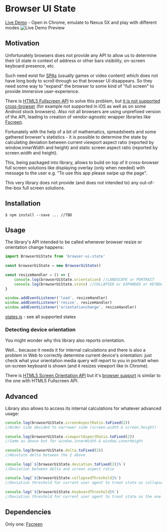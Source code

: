 # Browser UI State
[Live Demo](https://thebit.github.io/browser-ui-state/) - Open in Chrome, emulate to Nexus 5X and play with 
different modes
![Live Demo Preview](https://i.gyazo.com/ab08ba53bceb0ee8f53e2029236e0308.gif)

## Motivation
Unfortunately browsers does not provide any API to allow us to determine their UI state in context of 
address or other bars visibility, on-screen keyboard presence, etc.

Such need exist for [SPAs](https://en.wikipedia.org/wiki/Single-page_application) (usually games or 
video content) which does not have long body to scroll through so that browser UI disappears. 
So they need some way to "expand" the browser to some kind of "full screen" to provide immersive user-experience. 

There is [HTML5 Fullscreen API](https://developer.mozilla.org/en-US/docs/Web/API/Fullscreen_API) to solve 
this problem, but [it is not supported cross-browser](http://caniuse.com/#feat=fullscreen) (for example 
not supported in iOS as well as on some Android stock browsers). Also not all browsers are using unprefixed version of the API, 
leading to creation of vendor-agnostic wrapper libraries like [Fscreen](https://github.com/rafrex/fscreen).

Fortunately with the help of a bit of mathematics, spreadsheets and some gathered browser's statistics - 
it is possible to determine the state by calculating deviation between current viewport aspect ratio 
(reported by window.innerWidth and height) and static screen aspect ratio (reported by screen.width and height).

This, being packaged into library, allows to build on top of it cross-browser full screen solutions like 
displaying overlay (only when needed) with message to the user e.g. "To use this app please swipe up the page".

This very library does not provide (and does not intended to) any out-of-the-box full screen solutions.

## Installation
```shell
$ npm install --save ... //TBD
```

## Usage
The library's API intended to be called whenever browser resize or orientation change happens:

```javascript
import BrowserUiState from 'browser-ui-state'
  
const browserUiState = new BrowserUiState()
  
const resizeHandler = () => {
    console.log(browserUiState.orientation) //LANDSCAPE or PORTRAIT
    console.log(browserUiState.state) //COLLAPSED or EXPANDED or KEYBOARD or other, see states.js below
}
  
window.addEventListener('load', resizeHandler)
window.addEventListener('resize', resizeHandler)
window.addEventListener('orientationchange', resizeHandler)
```
[states.js](https://github.com/TheBit/browser-ui-state/blob/master/src/browser-ui-state/state-providers/states.js) - 
see all supported states

### Detecting device orientation
You might wonder why this library also reports orientation.

Well... because it needs it for internal calculations and there is also a problem in Web to 
correctly determine current device's orientation: just check what your orientation media query
will report to you in portrait when on-screen keyboard is shown (and it resizes viewport like in Chrome).

There is [HTML5 Screen Orientation API](https://developer.mozilla.org/en/docs/Web/API/Screen/orientation) 
but it's [browser support](http://caniuse.com/#feat=screen-orientation) is similar to the one with HTML5 Fullscreen API.

## Advanced
Library also allows to access its internal calculations for whatever advanced usage:
```javascript
console.log(browserUiState.screenAspectRatio.toFixed(2))
//Wider side devided to narrower side (screen.width & screen.height)
  
console.log(browserUiState.viewportAspectRatio.toFixed(2))
//Same as above but for window.innerWidth & window.innerHeight
  
console.log(browserUiState.delta.toFixed(2))
//Absolute delta between the 2 above
  
console.log(`${browserUiState.deviation.toFixed(2)}%`)
//Deviation between delta and screen aspect ratio
  
console.log(`${browserUiState.collapsedThreshold}%`)
//Deviation threshold for current user agent to treat state as collapsed (with address bar visible)
  
console.log(`${browserUiState.keyboardThreshold}%`)
//Deviation threshold for current user agent to treat state as the one when on-screen keyboard is visible
```

## Dependencies
Only one: [Fscreen](https://github.com/rafrex/fscreen)